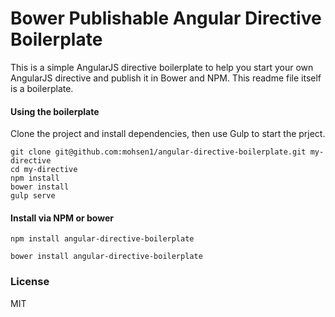 # Bower Publishable Angular Directive Boilerplate

This is a simple AngularJS directive boilerplate to help you start your own AngularJS directive and publish it in Bower and NPM.
This readme file itself is a boilerplate.

#### Using the boilerplate
Clone the project and install dependencies, then use Gulp to start the prject.
```shell
git clone git@github.com:mohsen1/angular-directive-boilerplate.git my-directive
cd my-directive
npm install
bower install
gulp serve
```
#### Install via NPM or bower

```shell
npm install angular-directive-boilerplate
```
```shell
bower install angular-directive-boilerplate
```

### License
MIT
